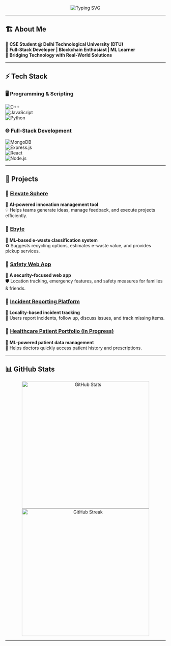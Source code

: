 <!-- 🚀 Sleek Modern Developer Profile -->

<p align="center">
  <img src="https://readme-typing-svg.herokuapp.com?font=JetBrains+Mono&size=22&duration=3000&pause=500&color=F7F7F7&center=true&vCenter=true&multiline=true&width=500&height=70&lines=Hey%2C+I'm+%F0%9F%91%8B;Passionate+Developer+%26+Tech+Enthusiast" alt="Typing SVG">
</p>

---



## 🏗 About Me  

🚀 **CSE Student @ Delhi Technological University (DTU)**  
🔗 **Full-Stack Developer | Blockchain Enthusiast | ML Learner**  
🎯 **Bridging Technology with Real-World Solutions**  

---

## ⚡ Tech Stack  

### 🖥 Programming & Scripting  
![C++](https://img.shields.io/badge/C++-00599C?style=flat&logo=c%2B%2B&logoColor=white)  
![JavaScript](https://img.shields.io/badge/JavaScript-F7DF1E?style=flat&logo=javascript&logoColor=black)  
![Python](https://img.shields.io/badge/Python-3776AB?style=flat&logo=python&logoColor=white)  

### 🌐 Full-Stack Development  
![MongoDB](https://img.shields.io/badge/MongoDB-4EA94B?style=flat&logo=mongodb&logoColor=white)  
![Express.js](https://img.shields.io/badge/Express.js-000000?style=flat&logo=express&logoColor=white)  
![React](https://img.shields.io/badge/React-61DAFB?style=flat&logo=react&logoColor=black)  
![Node.js](https://img.shields.io/badge/Node.js-339933?style=flat&logo=node.js&logoColor=white)  


---

## 🚀 Projects  

### 🔹 [Elevate Sphere](https://github.com/your-repo-link)  
📌 **AI-powered innovation management tool**  
💡 Helps teams generate ideas, manage feedback, and execute projects efficiently.  

### 🔹 [Ebyte](https://github.com/your-repo-link)  
📌 **ML-based e-waste classification system**  
♻️ Suggests recycling options, estimates e-waste value, and provides pickup services.  

### 🔹 [Safety Web App](https://github.com/your-repo-link)  
📌 **A security-focused web app**  
🛡️ Location tracking, emergency features, and safety measures for families & friends.  

### 🔹 [Incident Reporting Platform](https://github.com/your-repo-link)  
📌 **Locality-based incident tracking**  
📰 Users report incidents, follow up, discuss issues, and track missing items.  

### 🔹 [Healthcare Patient Portfolio (In Progress)](https://github.com/your-repo-link)  
📌 **ML-powered patient data management**  
🏥 Helps doctors quickly access patient history and prescriptions.  

---


## 📊 GitHub Stats  

<p align="center">
  <img src="https://github-readme-stats.vercel.app/api?username=your-github-username&show_icons=true&theme=radical" alt="GitHub Stats" width="400"/>
  <img src="https://github-readme-streak-stats.herokuapp.com/?user=your-github-username&theme=radical" alt="GitHub Streak" width="400"/>
</p>

---
